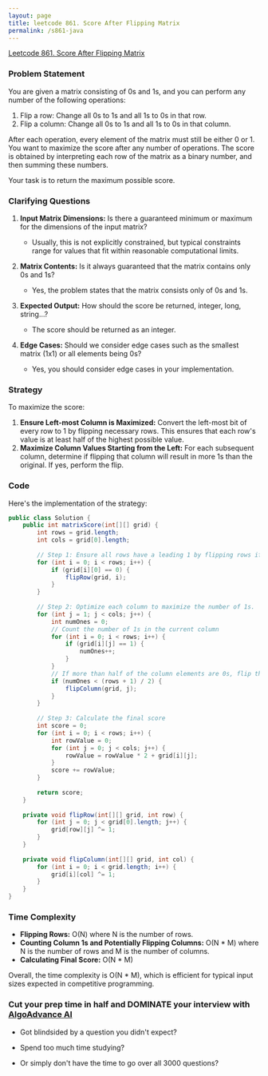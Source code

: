 ```yaml
---
layout: page
title: leetcode 861. Score After Flipping Matrix
permalink: /s861-java
---
```

[Leetcode 861. Score After Flipping Matrix](https://algoadvance.github.io/algoadvance/l861)
### Problem Statement

You are given a matrix consisting of 0s and 1s, and you can perform any number of the following operations:

1. Flip a row: Change all 0s to 1s and all 1s to 0s in that row.
2. Flip a column: Change all 0s to 1s and all 1s to 0s in that column.

After each operation, every element of the matrix must still be either 0 or 1. You want to maximize the score after any number of operations. The score is obtained by interpreting each row of the matrix as a binary number, and then summing these numbers.

Your task is to return the maximum possible score.

### Clarifying Questions

1. **Input Matrix Dimensions:** Is there a guaranteed minimum or maximum for the dimensions of the input matrix?
   - Usually, this is not explicitly constrained, but typical constraints range for values that fit within reasonable computational limits.

2. **Matrix Contents:** Is it always guaranteed that the matrix contains only 0s and 1s?
   - Yes, the problem states that the matrix consists only of 0s and 1s.

3. **Expected Output:** How should the score be returned, integer, long, string...?
   - The score should be returned as an integer.

4. **Edge Cases:** Should we consider edge cases such as the smallest matrix (1x1) or all elements being 0s?
   - Yes, you should consider edge cases in your implementation.

### Strategy

To maximize the score:
1. **Ensure Left-most Column is Maximized:** Convert the left-most bit of every row to 1 by flipping necessary rows. This ensures that each row's value is at least half of the highest possible value.
2. **Maximize Column Values Starting from the Left:** For each subsequent column, determine if flipping that column will result in more 1s than the original. If yes, perform the flip.

### Code

Here's the implementation of the strategy:

```java
public class Solution {
    public int matrixScore(int[][] grid) {
        int rows = grid.length;
        int cols = grid[0].length;
        
        // Step 1: Ensure all rows have a leading 1 by flipping rows if necessary.
        for (int i = 0; i < rows; i++) {
            if (grid[i][0] == 0) {
                flipRow(grid, i);
            }
        }
        
        // Step 2: Optimize each column to maximize the number of 1s.
        for (int j = 1; j < cols; j++) {
            int numOnes = 0;
            // Count the number of 1s in the current column
            for (int i = 0; i < rows; i++) {
                if (grid[i][j] == 1) {
                    numOnes++;
                }
            }
            // If more than half of the column elements are 0s, flip the column
            if (numOnes < (rows + 1) / 2) {
                flipColumn(grid, j);
            }
        }
        
        // Step 3: Calculate the final score
        int score = 0;
        for (int i = 0; i < rows; i++) {
            int rowValue = 0;
            for (int j = 0; j < cols; j++) {
                rowValue = rowValue * 2 + grid[i][j];
            }
            score += rowValue;
        }
        
        return score;
    }
    
    private void flipRow(int[][] grid, int row) {
        for (int j = 0; j < grid[0].length; j++) {
            grid[row][j] ^= 1;
        }
    }
    
    private void flipColumn(int[][] grid, int col) {
        for (int i = 0; i < grid.length; i++) {
            grid[i][col] ^= 1;
        }
    }
}
```

### Time Complexity

- **Flipping Rows:** O(N) where N is the number of rows.
- **Counting Column 1s and Potentially Flipping Columns:** O(N * M) where N is the number of rows and M is the number of columns.
- **Calculating Final Score:** O(N * M)

Overall, the time complexity is O(N * M), which is efficient for typical input sizes expected in competitive programming.


### Cut your prep time in half and DOMINATE your interview with [AlgoAdvance AI](https://algoAdvance.com)

- Got blindsided by a question you didn't expect?

- Spend too much time studying?

- Or simply don't have the time to go over all 3000 questions?

